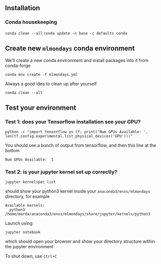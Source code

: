 ## Installation

### Conda housekeeping

`conda clean --all`
`conda update -n base -c defaults conda`

## Create new `mlmondays` conda environment

We'll create a new conda environment and install packages into it from conda-forge

`conda env create -f mlmondays.yml`

Always a good idea to clean up after yourself

`conda clean --all`

## Test your environment

### Test 1: does your Tensorflow installation see your GPU?

`python -c "import tensorflow as tf; print('Num GPUs Available: ', len(tf.config.experimental.list_physical_devices('GPU')))"`

You should see a bunch of output from tensorflow, and then this line at the bottom

`Num GPUs Available:  1`

### Test 2: is your jupyter kernel set up correctly?

`jupyter kernelspec list`

should show your python3 kernel inside your `anaconda3/envs/mlmondays` directory, for example

```
Available kernels:
  python3    /home/marda/anaconda3/envs/mlmondays/share/jupyter/kernels/python3
```

Launch using:

`jupyter notebook`

which should open your browser and show your directory structure within the jupyter environment

To shut down, use `Ctrl+C`
